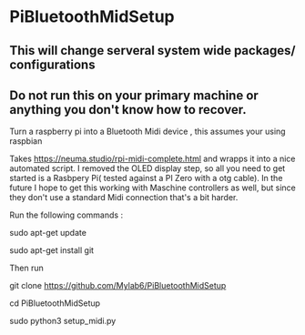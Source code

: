 # PiBluetoothMidSetup

## This will change serveral system wide packages/ configurations 
## Do not run this on your primary machine or anything you don't know how to recover. 
Turn a raspberry pi into a Bluetooth Midi device , this assumes your using raspbian


Takes https://neuma.studio/rpi-midi-complete.html and wrapps it into a nice automated script. 
I removed the OLED display step, so all you need to get started is a Rasbpery Pi( tested against a PI Zero with a otg cable). 
In the future I hope to get this working with Maschine controllers as well, but since they don't use a standard Midi connection that's a bit harder.  

Run the following commands : 

sudo apt-get update


sudo apt-get install  git


Then run 

git clone https://github.com/Mylab6/PiBluetoothMidSetup

cd PiBluetoothMidSetup


sudo python3 setup_midi.py
